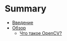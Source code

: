 # Summary

* [Введение](README.md)
* [Обзор](Chapter1/Overview.md)
   * [Что такое OpenCV?](Chapter1/WhatIsOpenCV.md)

